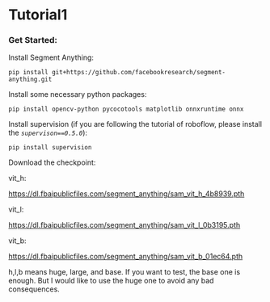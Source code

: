 # Tutorial1

### Get Started:

Install Segment Anything:

`pip install git+https://github.com/facebookresearch/segment-anything.git`

Install some necessary python packages:

`pip install opencv-python pycocotools matplotlib onnxruntime onnx`

Install supervision (if you are following the tutorial of roboflow, please install the *`supervison==0.5.0`*):

`pip install supervision`

Download the checkpoint:

vit_h:

https://dl.fbaipublicfiles.com/segment_anything/sam_vit_h_4b8939.pth

vit_l:

https://dl.fbaipublicfiles.com/segment_anything/sam_vit_l_0b3195.pth

vit_b:

https://dl.fbaipublicfiles.com/segment_anything/sam_vit_b_01ec64.pth

h,l,b means huge, large, and base. If you want to test, the base one is enough. But I would like to use the huge one to avoid any bad consequences. 
